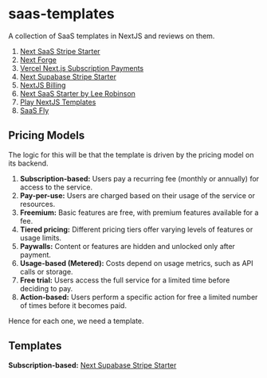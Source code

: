 # saas-templates
A collection of SaaS templates in NextJS and reviews on them. 

1. [Next SaaS Stripe Starter](https://github.com/mickasmt/next-saas-stripe-starter)
2. [Next Forge](https://www.next-forge.com/)
3. [Vercel Next.js Subscription Payments](https://github.com/vercel/nextjs-subscription-payments)
4. [Next Supabase Stripe Starter](https://github.com/KolbySisk/next-supabase-stripe-starter?tab=readme-ov-file)
5. [NextJS Billing](https://github.com/lmsqueezy/nextjs-billing)
6. [Next SaaS Starter by Lee Robinson](https://github.com/leerob/next-saas-starter?tab=readme-ov-file)
7. [Play NextJS Templates](https://github.com/NextJSTemplates/play-nextjs?tab=readme-ov-file)
8. [SaaS Fly](https://github.com/saasfly/saasfly?tab=readme-ov-file)

## Pricing Models
The logic for this will be that the template is driven by the pricing model on its backend.

1. **Subscription-based:** Users pay a recurring fee (monthly or annually) for access to the service.
2. **Pay-per-use:** Users are charged based on their usage of the service or resources.
3. **Freemium:** Basic features are free, with premium features available for a fee.
4. **Tiered pricing:** Different pricing tiers offer varying levels of features or usage limits.
5. **Paywalls:** Content or features are hidden and unlocked only after payment.
6. **Usage-based (Metered):** Costs depend on usage metrics, such as API calls or storage.
7. **Free trial:** Users access the full service for a limited time before deciding to pay.
8. **Action-based:** Users perform a specific action for free a limited number of times before it becomes paid.

Hence for each one, we need a template.

## Templates 

**Subscription-based:** [Next Supabase Stripe Starter](https://github.com/KolbySisk/next-supabase-stripe-starter?tab=readme-ov-file)
